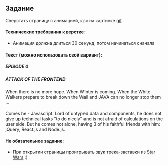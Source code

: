 ## Задание

Сверстать страницу с анимацией, как на картинке [gif](animation_front-end_wars.gif). 

#### Технические требования к верстке:
- Анимация должна длиться 30 секунд, потом начинаться сначала

#### Текст (можно использовать свой вариант):

##### EPISODE 0
##### ATTACK OF THE FRONTEND

When there is no more hope. When Winter is coming. When the White Walkers prepare to break down the Wall and JAVA can no longer stop them ... <br><br>
Comes he - Javascript. Lord of untyped data and components, he does not give up technical tasks "to do nicely" and is not afraid of calculations on the user side. But he comes not alone, having 3 of his faithful friends with him: jQuery, React.js and Node.js.

#### Не обязательное задание:
- При открытии страницы проигрывать звук трека-заставки из [Star Wars](https://www.youtube.com/watch?v=EjMNNpIksaI) :)